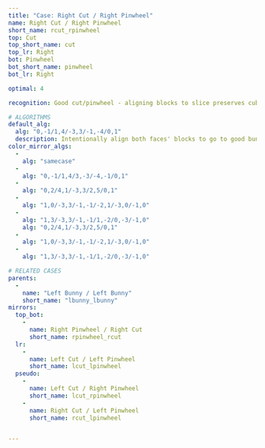 ```yaml
---
title: "Case: Right Cut / Right Pinwheel"
name: Right Cut / Right Pinwheel
short_name: rcut_rpinwheel
top: Cut
top_short_name: cut
top_lr: Right
bot: Pinwheel
bot_short_name: pinwheel
bot_lr: Right

optimal: 4

recognition: Good cut/pinwheel - aligning blocks to slice preserves cubeshape.

# ALGORITHMS
default_alg:
  alg: "0,-1/1,4/-3,3/-1,-4/0,1"
  description: Intentionally align both faces' blocks to go to good bunnies.
color_mirror_algs:
  -
    alg: "samecase"
  -
    alg: "0,-1/1,4/3,-3/-4,-1/0,1"
  -
    alg: "0,2/4,1/-3,3/2,5/0,1"
  -
    alg: "1,0/-3,3/-1,-1/-2,1/-3,0/-1,0"
  -
    alg: "1,3/-3,3/-1,-1/1,-2/0,-3/-1,0"
    alg: "0,2/4,1/-3,3/2,5/0,1"
  -
    alg: "1,0/-3,3/-1,-1/-2,1/-3,0/-1,0"
  -
    alg: "1,3/-3,3/-1,-1/1,-2/0,-3/-1,0"

# RELATED CASES
parents:
  -
    name: "Left Bunny / Left Bunny"
    short_name: "lbunny_lbunny"
mirrors:
  top_bot:
    -
      name: Right Pinwheel / Right Cut
      short_name: rpinwheel_rcut
  lr:
    -
      name: Left Cut / Left Pinwheel
      short_name: lcut_lpinwheel
  pseudo:
    -
      name: Left Cut / Right Pinwheel
      short_name: lcut_rpinwheel
    -
      name: Right Cut / Left Pinwheel
      short_name: rcut_lpinwheel


---
```


